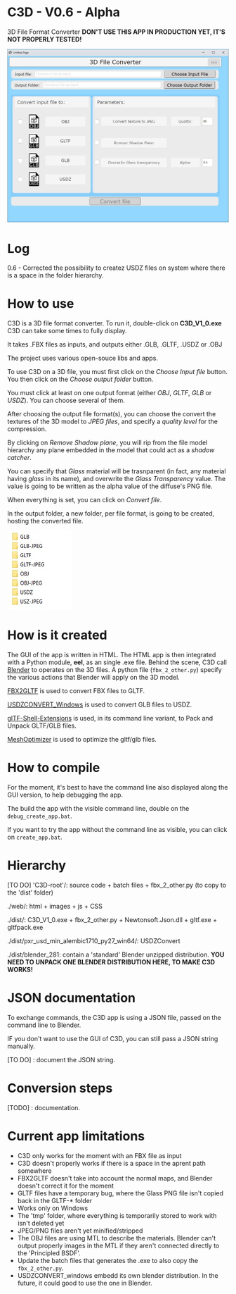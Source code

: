 # C3D - V0.6 - Alpha
3D File Format Converter
**DON'T USE THIS APP IN PRODUCTION YET, IT'S NOT PROPERLY TESTED!**

![Title Screen](./Documentation/title_screen.jpg "")

# Log
0.6 - Corrected the possibility to createz USDZ files on system where there is a space in the folder hierarchy.

# How to use
C3D is a 3D file format converter.
To run it, double-click on **C3D_V1_0.exe**
C3D can take some times to fully display.

It takes .FBX files as inputs, and outputs either .GLB, .GLTF, .USDZ or .OBJ

The project uses various open-souce libs and apps.

To use C3D on a 3D file, you must first click on the *Choose Input file* button. You then click on the *Choose output folder* button.

You must click at least on one output format (either *OBJ*, *GLTF*, *GLB* or *USDZ*). You can choose several of them.

After choosing the output file format(s), you can choose the convert the textures of the 3D model to *JPEG files*, and specify a *quality level* for the compression.

By clicking on *Remove Shadow plane*, you will rip from the file model hierarchy any plane embedded in the model that could act as a *shadow catcher*.

You can specify that *Glass* material will be trasnparent (in fact, any material having *glass* in its name), and overwrite the *Glass Transparency* value. The value is going to be written as the alpha value of the diffuse's PNG file. 

When everything is set, you can click on *Convert file*.

In the output folder, a new folder, per file format, is going to be created, hosting the converted file.

![Output Folder](./Documentation/output_folder.jpg "")

# How is it created
The GUI of the app is written in HTML.
The HTML app is then integrated with a Python module, **eel**, as an single .exe file. 
Behind the scene, C3D call [Blender](https://www.blender.org/) to operates on the 3D files.
A python file (`fbx_2_other.py`) specify the various actions that Blender will apply on the 3D model.

[FBX2GLTF](https://github.com/facebookincubator/FBX2glTF) is used to convert FBX files to GLTF.

[USDZCONVERT_Windows](https://github.com/tappi287/usdzconvert_windows) is used to convert GLB files to USDZ.

[glTF-Shell-Extensions](https://github.com/Pseudopode/glTF-Shell-Extensions) is used, in its command line variant, to Pack and Unpack GLTF/GLB files.

[MeshOptimizer](https://github.com/zeux/meshoptimizer) is used to optimize the gltf/glb files.

# How to compile
For the moment, it's best to have the command line also displayed along the GUI version, to help debugging the app.

The build the app with the visible command line, double on the `debug_create_app.bat`.

If you want to try the app without the command line as visible, you can click on `create_app.bat`.

# Hierarchy
[TO DO]
'C3D-root'/: source code + batch files + fbx_2_other.py (to copy to the 'dist' folder)

./web/: html + images + js + CSS

./dist/: C3D_V1_0.exe + fbx_2_other.py + Newtonsoft.Json.dll + gltf.exe + gltfpack.exe

./dist/pxr_usd_min_alembic1710_py27_win64/: USDZConvert

./dist/blender_281: contain a 'standard' Blender unzipped distribution. **YOU NEED TO UNPACK ONE BLENDER DISTRIBUTION HERE, TO MAKE C3D WORKS!**

# JSON documentation
To exchange commands, the C3D app is using a JSON file, passed on the command line to Blender.

IF you don't want to use the GUI of C3D, you can still pass a JSON string manually.

[TO DO] : document the JSON string.

# Conversion steps
[TODO] : documentation.

# Current app limitations
* C3D only works for the moment with an FBX file as input
* C3D doesn't properly works if there is a space in the aprent path somewhere
* FBX2GLTF doesn't take into account the normal maps, and Blender doesn't correct it for the moment
* GLTF files have a temporary bug, where the Glass PNG file isn't copied back in the GLTF-* folder
* Works only on Windows
* The 'tmp' folder, where everything is temporarily stored to work with isn't deleted yet
* JPEG/PNG files aren't yet minified/stripped
* The OBJ files are using MTL to describe the materials. Blender can't output properly images in the MTL if they aren't connected directly to the 'Principled BSDF'.
* Update the batch files that generates the .exe to also copy the `fbx_2_other.py`.
* USDZCONVERT_windows embedd its own blender distribution. In the future, it could good to use the one in Blender.